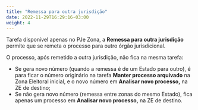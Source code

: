 ```yaml
---
title: "Remessa para outra jurisdição"
date: 2022-11-29T16:29:16-03:00
weight: 4
---
```


Tarefa disponível apenas no PJe Zona, a **Remessa para outra jurisdição** permite que se remeta o processo para outro órgão jurisdicional.

O processo, após remetido a outra jurisdição, não fica na mesma tarefa:
+ Se gera novo número (quando a remessa é de um Estado para outro), é para ficar o número originário na tarefa **Manter processo arquivado** na Zona Eleitoral inicial, e o novo número em **Analisar novo processo,** na ZE de destino;
+ Se não gera novo número (remessa entre zonas do mesmo Estado), fica apenas um processo em **Analisar novo processo,** na ZE de destino.
